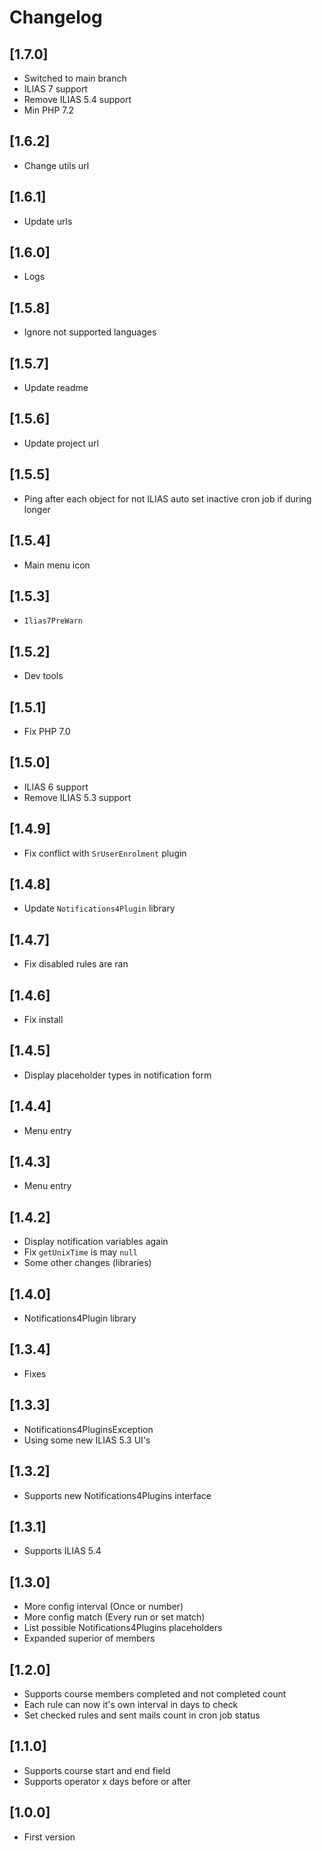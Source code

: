 # Changelog

## [1.7.0]
- Switched to main branch
- ILIAS 7 support
- Remove ILIAS 5.4 support
- Min PHP 7.2

## [1.6.2]
- Change utils url

## [1.6.1]
- Update urls

## [1.6.0]
- Logs

## [1.5.8]
- Ignore not supported languages

## [1.5.7]
- Update readme

## [1.5.6]
- Update project url

## [1.5.5]
- Ping after each object for not ILIAS auto set inactive cron job if during longer

## [1.5.4]
- Main menu icon

## [1.5.3]
- `Ilias7PreWarn`

## [1.5.2]
- Dev tools

## [1.5.1]
- Fix PHP 7.0

## [1.5.0]
- ILIAS 6 support
- Remove ILIAS 5.3 support

## [1.4.9]
- Fix conflict with `SrUserEnrolment` plugin

## [1.4.8]
- Update `Notifications4Plugin` library

## [1.4.7]
- Fix disabled rules are ran

## [1.4.6]
- Fix install

## [1.4.5]
- Display placeholder types in notification form

## [1.4.4]
- Menu entry

## [1.4.3]
- Menu entry

## [1.4.2]
- Display notification variables again
- Fix `getUnixTime` is may `null`
- Some other changes (libraries)

## [1.4.0]
- Notifications4Plugin library

## [1.3.4]
- Fixes

## [1.3.3]
- Notifications4PluginsException
- Using some new ILIAS 5.3 UI's

## [1.3.2]
- Supports new Notifications4Plugins interface

## [1.3.1]
- Supports ILIAS 5.4

## [1.3.0]
- More config interval (Once or number)
- More config match (Every run or set match)
- List possible Notifications4Plugins placeholders
- Expanded superior of members

## [1.2.0]
- Supports course members completed and not completed count
- Each rule can now it's own interval in days to check
- Set checked rules and sent mails count in cron job status

## [1.1.0]
- Supports course start and end field
- Supports operator x days before or after

## [1.0.0]
- First version
